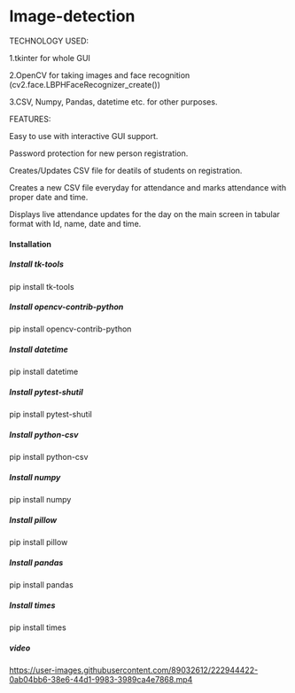 # Image-detection

 TECHNOLOGY USED:
 
1.tkinter for whole GUI

2.OpenCV for taking images and face recognition (cv2.face.LBPHFaceRecognizer_create())

3.CSV, Numpy, Pandas, datetime etc. for other purposes.


FEATURES:

Easy to use with interactive GUI support.

Password protection for new person registration.

Creates/Updates CSV file for deatils of students on registration.

Creates a new CSV file everyday for attendance and marks attendance with proper date and time.

Displays live attendance updates for the day on the main screen in tabular format with Id, name, date and time.

#### Installation

##### Install tk-tools

  pip install tk-tools

##### Install opencv-contrib-python

  pip install opencv-contrib-python

##### Install datetime

  pip install datetime

##### Install pytest-shutil

  pip install pytest-shutil

##### Install python-csv

  pip install python-csv

##### Install numpy

  pip install numpy

##### Install pillow

  pip install pillow 

##### Install pandas

  pip install pandas

##### Install times

  pip install times
  
  
  ##### video




https://user-images.githubusercontent.com/89032612/222944422-0ab04bb6-38e6-44d1-9983-3989ca4e7868.mp4


